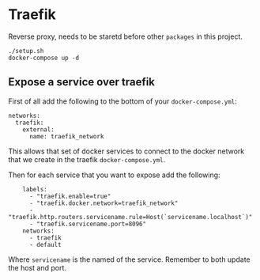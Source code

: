 # Traefik

Reverse proxy, needs to be staretd before other `packages` in this project.

```
./setup.sh
docker-compose up -d
```

## Expose a service over traefik

First of all add the following to the bottom of your `docker-compose.yml`:

```
networks:
  traefik:
    external:
      name: traefik_network
```

This allows that set of docker services to connect to the docker network that we create in the traefik `docker-compose.yml`.

Then for each service that you want to expose add the following:

```
    labels:
      - "traefik.enable=true"
      - "traefik.docker.network=traefik_network"
      - "traefik.http.routers.servicename.rule=Host(`servicename.localhost`)"
      - "traefik.servicename.port=8096"
    networks:
      - traefik
      - default
```

Where `servicename` is the named of the service. Remember to both update the host and port.
